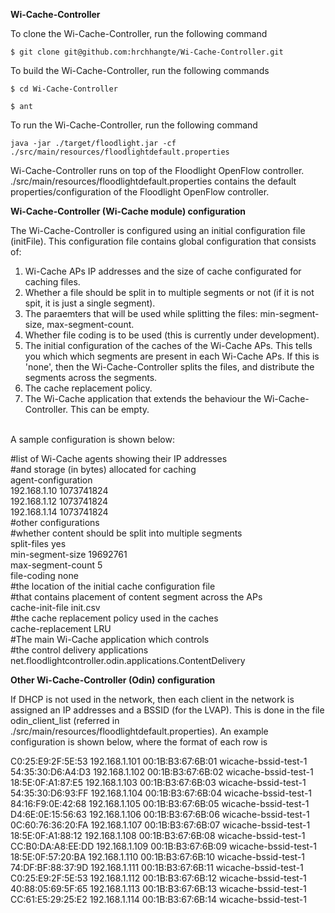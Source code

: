 **Wi-Cache-Controller**

To clone the Wi-Cache-Controller, run the following command <br />

```
$ git clone git@github.com:hrchhangte/Wi-Cache-Controller.git
```
To build the Wi-Cache-Controller, run the following commands <br />

```
$ cd Wi-Cache-Controller
```
```
$ ant
```

To run the Wi-Cache-Controller, run the following command <br />
```
java -jar ./target/floodlight.jar -cf ./src/main/resources/floodlightdefault.properties
```

Wi-Cache-Controller runs on top of the Floodlight OpenFlow controller.
./src/main/resources/floodlightdefault.properties contains the default properties/configuration of the Floodlight OpenFlow controller.

**Wi-Cache-Controller (Wi-Cache module) configuration**

The Wi-Cache-Controller is configured using an initial configuration file (initFile). This configuration file contains global configuration that consists of: <br />
1. Wi-Cache APs IP addresses and the size of cache configurated for caching files. <br />
2. Whether a file should be split in to multiple segments or not (if it is not spit, it is just a single segment). <br />
3. The paraemters that will be used while splitting the files: min-segment-size, max-segment-count. <br />
4. Whether file coding is to be used (this is currently under development). <br />
5. The initial configuration of the caches of the Wi-Cache APs. This tells you which which segments are present in each Wi-Cache APs. If this is 'none', then the Wi-Cache-Controller splits the files, and distribute the segments across the segments. <br />
6. The cache replacement policy. <br />
7. The Wi-Cache application that extends the behaviour the Wi-Cache-Controller. This can be empty. <br /> <br />

A sample configuration is shown below: <br /> 

#list of Wi-Cache agents showing their IP addresses <br />
#and storage (in bytes) allocated for caching <br />
agent-configuration <br />
192.168.1.10	1073741824 <br />
192.168.1.12	1073741824 <br />
192.168.1.14	1073741824 <br />
#other configurations <br />
#whether content should be split into multiple segments <br />
split-files	    yes <br /> 
min-segment-size	19692761 <br />
max-segment-count	5 <br />
file-coding		    none <br />
#the location of the initial cache configuration file <br />
#that contains placement of content segment across the APs <br />
cache-init-file     init.csv <br />
#the cache replacement policy used in the caches <br />
cache-replacement   LRU <br />
#The main Wi-Cache application which controls  <br />
#the control delivery applications <br />
net.floodlightcontroller.odin.applications.ContentDelivery <br />

**Other Wi-Cache-Controller (Odin) configuration**

If DHCP is not used in the network, then each client in the network is assigned an IP addresses and a BSSID (for the LVAP). This is done in the file odin_client_list (referred in ./src/main/resources/floodlightdefault.properties). An example configuration is shown below, where the format of each row is <MAC address of the client> <IP address of the client> <LVAP BSSID> <SSID of the Wi-Cache WiFi network> <br />

C0:25:E9:2F:5E:53 192.168.1.101 00:1B:B3:67:6B:01 wicache-bssid-test-1 <br />
54:35:30:D6:A4:D3 192.168.1.102 00:1B:B3:67:6B:02 wicache-bssid-test-1 <br />
18:5E:0F:A1:87:E5 192.168.1.103 00:1B:B3:67:6B:03 wicache-bssid-test-1 <br />
54:35:30:D6:93:FF 192.168.1.104 00:1B:B3:67:6B:04 wicache-bssid-test-1 <br />
84:16:F9:0E:42:68 192.168.1.105 00:1B:B3:67:6B:05 wicache-bssid-test-1 <br />
D4:6E:0E:15:56:63 192.168.1.106 00:1B:B3:67:6B:06 wicache-bssid-test-1 <br />
0C:60:76:36:20:FA 192.168.1.107 00:1B:B3:67:6B:07 wicache-bssid-test-1 <br />
18:5E:0F:A1:88:12 192.168.1.108 00:1B:B3:67:6B:08 wicache-bssid-test-1 <br />
CC:B0:DA:A8:EE:DD 192.168.1.109 00:1B:B3:67:6B:09 wicache-bssid-test-1 <br />
18:5E:0F:57:20:BA 192.168.1.110 00:1B:B3:67:6B:10 wicache-bssid-test-1 <br />
74:DF:BF:88:37:9D 192.168.1.111 00:1B:B3:67:6B:11 wicache-bssid-test-1 <br />
C0:25:E9:2F:5E:53 192.168.1.112 00:1B:B3:67:6B:12 wicache-bssid-test-1 <br />
40:88:05:69:5F:65 192.168.1.113 00:1B:B3:67:6B:13 wicache-bssid-test-1 <br />
CC:61:E5:29:25:E2 192.168.1.114 00:1B:B3:67:6B:14 wicache-bssid-test-1 <br />
